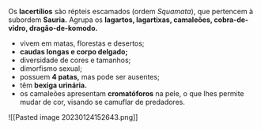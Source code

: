 Os **lacertílios** são répteis escamados (ordem *Squamata*), que pertencem à subordem **Sauria.** Agrupa os **lagartos, lagartixas, camaleões, cobra-de-vidro, dragão-de-komodo.** 

* vivem em matas, florestas e desertos;
* **caudas longas e corpo delgado;**
* diversidade de cores e tamanhos;
* dimorfismo sexual;
* possuem **4 patas,** mas pode ser ausentes;
* têm **bexiga urinária.**
* os camaleões apresentam **cromatóforos** na pele, o que lhes permite mudar de cor, visando se camuflar de predadores. 

![[Pasted image 20230124152643.png]]